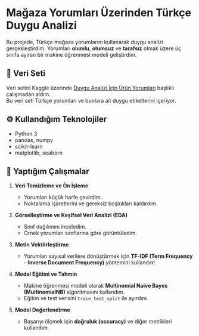 # Mağaza Yorumları Üzerinden Türkçe Duygu Analizi

Bu projede, Türkçe mağaza yorumlarını kullanarak duygu analizi gerçekleştirdim. Yorumları **olumlu**, **olumsuz** ve **tarafsız** olmak üzere üç sınıfa ayıran bir makine öğrenmesi modeli geliştirdim.

## 📁 Veri Seti

Veri setini Kaggle üzerinde [Duygu Analizi İçin Ürün Yorumları](https://www.kaggle.com/datasets/burhanbilenn/duygu-analizi-icin-urun-yorumlari) başlıklı çalışmadan aldım.  
Bu veri seti Türkçe yorumları ve bunlara ait duygu etiketlerini içeriyor.

## ⚙️ Kullandığım Teknolojiler

- Python 3
- pandas, numpy
- scikit-learn
- matplotlib, seaborn

## 🧪 Yaptığım Çalışmalar

1. **Veri Temizleme ve Ön İşleme**  
   - Yorumları küçük harfe çevirdim.  
   - Noktalama işaretlerini ve gereksiz boşlukları kaldırdım.  

2. **Görselleştirme ve Keşifsel Veri Analizi (EDA)**  
   - Sınıf dağılımını inceledim.  
   - Örnek yorumları sınıflarına göre görüntüledim.  

3. **Metin Vektörleştirme**  
   - Yorumları sayısal verilere dönüştürmek için **TF-IDF (Term Frequency - Inverse Document Frequency)** yöntemini kullandım.

4. **Model Eğitimi ve Tahmin**  
   - Makine öğrenmesi modeli olarak **Multinomial Naive Bayes (MultinomialNB)** algoritmasını kullandım.  
   - Eğitim ve test verisini `train_test_split` ile ayırdım.

5. **Model Değerlendirme**  
   - Başarıyı ölçmek için **doğruluk (accuracy)** ve diğer metrikleri kullandım.

